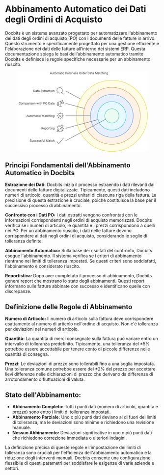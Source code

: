 # Abbinamento Automatico dei Dati degli Ordini di Acquisto

Docbits è un sistema avanzato progettato per automatizzare l'abbinamento dei dati degli ordini di acquisto (PO) con i documenti delle fatture in arrivo. Questo strumento è specificamente progettato per una gestione efficiente e l'elaborazione dei dati delle fatture all'interno dei sistemi ERP. Questa documentazione spiega le basi dell'abbinamento automatico tramite Docbits e definisce le regole specifiche necessarie per un abbinamento riuscito.

<figure><img src="../../.gitbook/assets/Automatic Purchase Order Data Matching.svg" alt=""><figcaption></figcaption></figure>

## **Principi Fondamentali dell'Abbinamento Automatico in Docbits**

**Estrazione dei Dati:** Docbits inizia il processo estraendo i dati rilevanti dai documenti delle fatture digitalizzate. Tipicamente, questi dati includono numeri di articolo, quantità e prezzi unitari di ciascuna riga della fattura. La precisione di questa estrazione è cruciale, poiché costituisce la base per il successivo processo di abbinamento.

**Confronto con i Dati PO:** I dati estratti vengono confrontati con le informazioni corrispondenti negli ordini di acquisto memorizzati. Docbits verifica se i numeri di articolo, le quantità e i prezzi corrispondono a quelli nei PO. Per un abbinamento riuscito, i dati nelle fatture devono corrispondere ai dati negli ordini di acquisto, considerando le soglie di tolleranza definite.

**Abbinamento Automatico:** Sulla base dei risultati del confronto, Docbits esegue l'abbinamento. Il sistema verifica se i criteri di abbinamento rientrano nei limiti di tolleranza impostati. Se questi criteri sono soddisfatti, l'abbinamento è considerato riuscito.

**Reportistica:** Dopo aver completato il processo di abbinamento, Docbits genera report che mostrano lo stato degli abbinamenti. Questi report informano sulle fatture abbinate con successo e identificano quelle con discrepanze.

## **Definizione delle Regole di Abbinamento**

**Numero di Articolo:** Il numero di articolo sulla fattura deve corrispondere esattamente al numero di articolo nell'ordine di acquisto. Non c'è tolleranza per deviazioni nei numeri di articolo.

**Quantità:** La quantità di merci consegnate sulla fattura può variare entro un intervallo di tolleranza predefinito. Tipicamente, una tolleranza del ±5% potrebbe essere accettabile per tenere conto di piccole differenze nelle quantità di consegna.

**Prezzi:** Le deviazioni di prezzo sono tollerabili fino a una soglia impostata. Una tolleranza comune potrebbe essere del ±2% del prezzo per accettare lievi differenze nelle dichiarazioni di prezzo che derivano da differenze di arrotondamento o fluttuazioni di valuta.

## **Stato dell'Abbinamento:**

* **Abbinamento Completo:** Tutti i punti dati (numero di articolo, quantità e prezzo) sono entro i limiti di tolleranza impostati.
* **Abbinamento Parziale:** Uno o più punti dati deviano al di fuori dei limiti di tolleranza, ma le deviazioni sono minime e richiedono una revisione manuale.
* **Nessun Abbinamento:** Deviazioni significative in uno o più punti dati che richiedono correzione immediata o ulteriori indagini.

La definizione precisa di queste regole e l'impostazione dei limiti di tolleranza sono cruciali per l'efficienza dell'abbinamento automatico e la riduzione degli interventi manuali. Docbits consente una configurazione flessibile di questi parametri per soddisfare le esigenze di varie aziende e settori.
